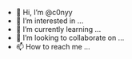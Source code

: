 - 👋 Hi, I’m @c0nyy
- 👀 I’m interested in ...
- 🌱 I’m currently learning ...
- 💞️ I’m looking to collaborate on ...
- 📫 How to reach me ...

<!---
c0nyy/c0nyy is a ✨ special ✨ repository because its `README.md` (this file) appears on your GitHub profile.
You can click the Preview link to take a look at your changes.
--->
